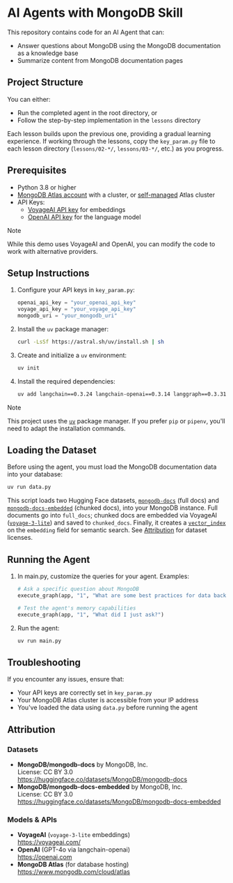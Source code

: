 # AI Agents with MongoDB Skill

This repository contains code for an AI Agent that can:

- Answer questions about MongoDB using the MongoDB documentation as a knowledge base
- Summarize content from MongoDB documentation pages

## Project Structure

You can either:

- Run the completed agent in the root directory, or
- Follow the step-by-step implementation in the `lessons` directory

Each lesson builds upon the previous one, providing a gradual learning experience. If working through the lessons, copy the `key_param.py` file to each lesson directory (`lessons/02-*/`, `lessons/03-*/`, etc.) as you progress.

## Prerequisites

- Python 3.8 or higher
- [MongoDB Atlas account](https://www.mongodb.com/cloud/atlas/register) with a cluster, or [self-managed](https://www.mongodb.com/docs/atlas/cli/current/atlas-cli-deploy-local/) Atlas cluster
- API Keys:
  - [VoyageAI API key](https://docs.voyageai.com/docs/api-key-and-installation) for embeddings
  - [OpenAI API key](https://platform.openai.com/account/api-keys) for the language model

> [!NOTE]
> While this demo uses VoyageAI and OpenAI, you can modify the code to work with alternative providers.

## Setup Instructions

1. Configure your API keys in `key_param.py`:

   ```python
   openai_api_key = "your_openai_api_key"
   voyage_api_key = "your_voyage_api_key"
   mongodb_uri = "your_mongodb_uri"
   ```

2. Install the `uv` package manager:

   ```bash
   curl -LsSf https://astral.sh/uv/install.sh | sh
   ```

3. Create and initialize a `uv` environment:

   ```bash
   uv init
   ```

4. Install the required dependencies:

   ```bash
   uv add langchain==0.3.24 langchain-openai==0.3.14 langgraph==0.3.31 langgraph-checkpoint-mongodb==0.1.3 pymongo==4.11.3 voyageai==0.3.2
   ```

> [!NOTE]
> This project uses the [`uv`](https://docs.astral.sh/uv/) package manager. If you prefer `pip` or `pipenv`, you'll need to adapt the installation commands.

## Loading the Dataset

Before using the agent, you must load the MongoDB documentation data into your database:

```bash
uv run data.py
```

This script loads two Hugging Face datasets, [`mongodb-docs`](https://huggingface.co/datasets/MongoDB/mongodb-docs) (full docs) and [`mongodb-docs-embedded`](https://huggingface.co/datasets/MongoDB/mongodb-docs-embedded) (chunked docs), into your MongoDB instance. Full documents go into `full_docs`; chunked docs are embedded via VoyageAI ([`voyage-3-lite`](https://blog.voyageai.com/2024/09/18/voyage-3/)) and saved to `chunked_docs`. Finally, it creates a [`vector_index`](https://github.com/mongodb-university/curriculum/blob/main/AI-Agents-with-MongoDB/01-Building-AI-Agents-with-MongoDB/data.py#L41-L54) on the `embedding` field for semantic search. See [Attribution](#attribution) for dataset licenses.

## Running the Agent

1. In main.py, customize the queries for your agent. Examples:

   ```python
   # Ask a specific question about MongoDB
   execute_graph(app, "1", "What are some best practices for data backups in MongoDB?")
   
   # Test the agent's memory capabilities
   execute_graph(app, "1", "What did I just ask?")
   ```

2. Run the agent:

   ```bash
   uv run main.py
   ```

## Troubleshooting

If you encounter any issues, ensure that:

- Your API keys are correctly set in `key_param.py`
- Your MongoDB Atlas cluster is accessible from your IP address
- You've loaded the data using `data.py` before running the agent

## Attribution

### Datasets

- **MongoDB/mongodb-docs** by MongoDB, Inc.  
  License: CC BY 3.0  
  <https://huggingface.co/datasets/MongoDB/mongodb-docs>  
- **MongoDB/mongodb-docs-embedded** by MongoDB, Inc.  
  License: CC BY 3.0  
  <https://huggingface.co/datasets/MongoDB/mongodb-docs-embedded>  

### Models & APIs

- **VoyageAI** (`voyage-3-lite` embeddings)  
  <https://voyageai.com/>  
- **OpenAI** (GPT-4o via langchain-openai)  
  <https://openai.com>
- **MongoDB Atlas** (for database hosting)  
  <https://www.mongodb.com/cloud/atlas>
